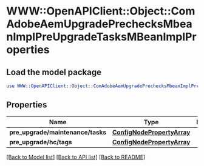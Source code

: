 # WWW::OpenAPIClient::Object::ComAdobeAemUpgradePrechecksMbeanImplPreUpgradeTasksMBeanImplProperties

## Load the model package
```perl
use WWW::OpenAPIClient::Object::ComAdobeAemUpgradePrechecksMbeanImplPreUpgradeTasksMBeanImplProperties;
```

## Properties
Name | Type | Description | Notes
------------ | ------------- | ------------- | -------------
**pre_upgrade/maintenance/tasks** | [**ConfigNodePropertyArray**](ConfigNodePropertyArray.md) |  | [optional] 
**pre_upgrade/hc/tags** | [**ConfigNodePropertyArray**](ConfigNodePropertyArray.md) |  | [optional] 

[[Back to Model list]](../README.md#documentation-for-models) [[Back to API list]](../README.md#documentation-for-api-endpoints) [[Back to README]](../README.md)


